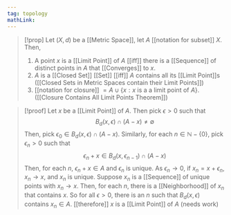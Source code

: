 ```yaml
---
tag: topology
mathLink: 
---
```

>[!prop]
>Let $(X, d)$ be a [[Metric Space]], let $A$ [[notation for subset]] $X$. Then,
>1. A point $x$ is a [[Limit Point]] of $A$ [[iff]] there is a [[Sequence]] of distinct points in $A$ that [[Converges]] to $x$.
>2. $A$ is a [[Closed Set]] [[Set]] [[iff]] $A$ contains all its [[Limit Point]]s ([[Closed Sets in Metric Spaces contain their Limit Points]])
>3. [[notation for closure]] $=A\cup\{x:x \text{ is a a limit point of }A\}$. ([[Closure Contains All Limit Points Theorem]])

>[!proof]
>Let $x$ be a [[Limit Point]] of $A$. Then pick $\epsilon>0$ such that 
>$$B_{d}(x,\epsilon)\cap(A-x)\ne \emptyset$$
>Then, pick $\epsilon_{0}\in B_{d}(x,\epsilon)\cap (A-x)$. Similarly, for each $n\in \mathbb{N}-\{0\}$, pick $\epsilon_{n}>0$ such that
>$$\epsilon_{n}+x\in B_{d}(x,\epsilon_{n-1})\cap(A-x)$$
>Then, for each $n$, $\epsilon_{n}+x\in A$ and $\epsilon_n$ is unique. As $\epsilon_{n} \rightarrow0$, if $x_{n}=x+\epsilon_{n}$, $x_{n}\rightarrow x$, and $x_{n}$ is unique.
>Suppose $x_{n}$ is a [[Sequence]] of unique points with $x_{n}\rightarrow x$. Then, for each $n$, there is a [[Neighborhood]] of $x_{n}$ that contains $x$. So for all $\epsilon>0$, there is an $n$ such that $B_{d}(x,\epsilon)$ contains $x_{n}\in A$. [[therefore]] $x$ is a [[Limit Point]] of $A$ (needs work)
>

